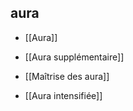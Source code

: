 ## aura

-   [[Aura]]
    
-   [[Aura supplémentaire]]
    
-   [[Maîtrise des aura]]
    
-   [[Aura intensifiée]]
 